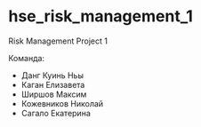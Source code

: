# hse_risk_management_1

Risk Management Project 1

Команда:
- Данг Куинь Ньы
- Каган Елизавета
- Ширшов Максим
- Кожевников Николай
- Сагало Екатерина
